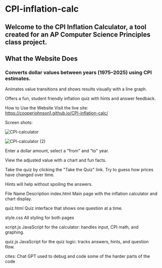 # CPI-inflation-calc

## Welcome to the CPI Inflation Calculator, a tool created for an AP Computer Science Principles class project.

## What the Website Does
### Converts dollar values between years (1975–2025) using CPI estimates.

Animates value transitions and shows results visually with a line graph.

Offers a fun, student friendly inflation quiz with hints and answer feedback.

How to Use the Website
Visit the live site: https://cooperjohnson1.github.io/CPI-inflation-calc/

Screen shots:

![CPI-calculator](https://github.com/user-attachments/assets/c61f3313-08d8-485b-9ddc-615250d7e372)

![CPI-calculator (2)](https://github.com/user-attachments/assets/cfd286b6-02c2-4d87-91c5-085c35d4fb23)


Enter a dollar amount, select a "from" and "to" year.

View the adjusted value with a chart and fun facts.

Take the quiz by clicking the "Take the Quiz" link. Try to guess how prices have changed over time.

Hints will help without spoiling the answers.

File Name	Description
index.html	Main page with the inflation calculator and chart display.

quiz.html	Quiz interface that shows one question at a time.

style.css	All styling for both pages 

script.js	JavaScript for the calculator: handles input, CPI math, and graphing.

quiz.js	JavaScript for the quiz logic: tracks answers, hints, and question flow.

cites: Chat GPT used to debug and code some of the harder parts of the code
